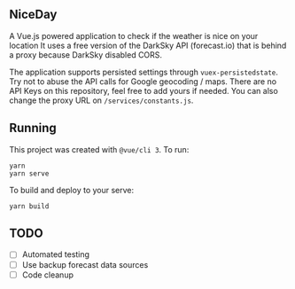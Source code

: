 ## NiceDay
A Vue.js powered application to check if the weather is nice on your location
It uses a free version of the DarkSky API (forecast.io) that is behind a proxy because DarkSky disabled CORS.

The application supports persisted settings through `vuex-persistedstate`.
Try not to abuse the API calls for Google geocoding / maps. There are no API Keys on this repository, feel free to add yours if needed. You can also change the proxy URL on `/services/constants.js`.

## Running

This project was created with `@vue/cli 3`.
To run:
```
yarn
yarn serve
```

To build and deploy to your serve:
```
yarn build
```

## TODO

  * [ ] Automated testing
  * [ ] Use backup forecast data sources
  * [ ] Code cleanup